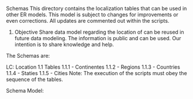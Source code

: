 Schemas
This directory contains the localization tables that can be used in other ER models. This model is subject to changes for improvements or even corrections. All updates are commented out within the scripts.

1. Objective
Share data model regarding the location of can be reused in future data modeling. The information is public and can be used. Our intention is to share knowledge and help.

The Schemas are:

LC: Location
1.1 Tables
1.1.1 - Continentes
1.1.2 - Regions
1.1.3 - Countries
1.1.4 - Staties
1.1.5 - Cities
Note: The execution of the scripts must obey the sequence of the tables.

Schema Model:
